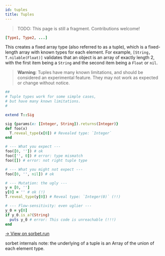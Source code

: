 ```yaml
---
id: tuples
title: Tuples
---
```


> TODO: This page is still a fragment. Contributions welcome!

```ruby
[Type1, Type2, ...]
```

This creates a fixed array type (also referred to as a tuple), which is a
fixed-length array with known types for each element. For example,
`[String, T.nilable(Float)]` validates that an object is an array of exactly
length 2, with the first item being a `String` and the second item being a
`Float` or `nil`.

> **Warning**: Tuples have many known limitations, and should be considered an
> experimental feature. They may not work as expected or change without notice.

```ruby
##
# Tuple types work for some simple cases,
# but have many known limitations.
#

extend T::Sig

sig {params(x: [Integer, String]).returns(Integer)}
def foo(x)
  T.reveal_type(x[0]) # Revealed type: `Integer`
end

# --- What you expect ---
foo([0, '']) # ok
foo(['', 0]) # error: type mismatch
foo([]) # error: not right tuple type

# --- What you might not expect ---
foo([0, '', nil]) # ok

# --- Mutation: the ugly ---
y = [0, '']
y[0] = '' # ok (!)
T.reveal_type(y[0]) # Reveal type: `Integer(0)` (!!)

# --- Flow-sensitivity: even uglier ---
y_0 = y[0]
if y_0.is_a?(String)
  puts y_0 # error: This code is unreachable (!!!)
end
```

<a href="https://sorbet.run/#%23%0A%23%20Tuple%20types%20work%20for%20some%20simple%20cases%2C%0A%23%20but%20have%20many%20known%20limitations.%0A%23%0A%0Aextend%20T%3A%3ASig%0A%0Asig%20%7Bparams(x%3A%20%5BInteger%2C%20String%5D).returns(Integer)%7D%0Adef%20foo(x)%0A%20%20T.reveal_type(x%5B0%5D)%20%23%20Revealed%20type%3A%20%60Integer%60%0Aend%0A%0A%23%20---%20What%20you%20expect%20---%0Afoo(%5B0%2C%20''%5D)%20%23%20ok%0Afoo(%5B''%2C%200%5D)%20%23%20error%3A%20type%20mismatch%0Afoo(%5B%5D)%20%23%20error%3A%20not%20right%20tuple%20type%0A%0A%23%20---%20What%20you%20might%20not%20expect%20---%0Afoo(%5B0%2C%20''%2C%20nil%5D)%20%23%20ok%0A%0A%23%20---%20Mutation%3A%20the%20ugly%20---%0Ay%20%3D%20%5B0%2C%20''%5D%0Ay%5B0%5D%20%3D%20''%20%23%20ok%20(!)%0AT.reveal_type(y%5B0%5D)%20%23%20Reveal%20type%3A%20%60Integer(0)%60%20(!!)%0A%0A%23%20---%20Flow-sensitivity%3A%20even%20uglier%20---%0Ay_0%20%3D%20y%5B0%5D%0Aif%20y_0.is_a%3F(String)%0A%20%20puts%20y_0%20%23%20error%3A%20This%20code%20is%20unreachable%20(!!!)%0Aend%0A">
  → View on sorbet.run
</a>

sorbet internals note: the underlying of a tuple is an Array of the union of
each element type.
